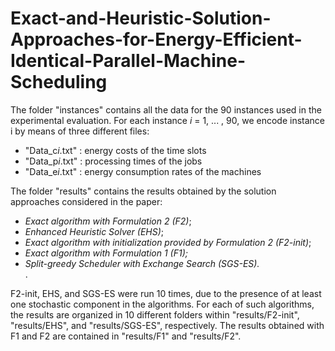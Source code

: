 # Exact-and-Heuristic-Solution-Approaches-for-Energy-Efficient-Identical-Parallel-Machine-Scheduling

The folder "instances" contains all the data for the 90 instances used in the experimental evaluation.
For each instance <i>i</i> = 1, ... , 90, we encode instance i by means of three different files:
<ul>
  <li>"Data_c<i>i</i>.txt"  :  energy costs of the time slots</li>
  <li>"Data_p<i>i</i>.txt"  :  processing times of the jobs</li>
  <li>"Data_e<i>i</i>.txt"  :  energy consumption rates of the machines</li>
</ul>
The folder "results" contains the results obtained by the solution approaches considered in the paper:
<ul>
  <li><i>Exact algorithm with Formulation 2 (F2)</i>;</li>
  <li><i>Enhanced Heuristic Solver (EHS)</i>;</li>
  <li><i>Exact algorithm with initialization provided by Formulation 2 (F2-init)</i>;</li>
  <li><i>Exact algorithm with Formulation 1 (F1);</i></li>
  <li><i>Split-greedy Scheduler with Exchange Search (SGS-ES).</i></li>.
</ul>
F2-init, EHS, and SGS-ES were run 10 times, due to the presence of at least one stochastic component in the algorithms. For each of such algorithms, the results are organized in 10 different folders within "results/F2-init", "results/EHS", and "results/SGS-ES", respectively. The results obtained with F1 and F2 are contained in "results/F1" and "results/F2".
